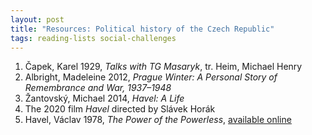 ```yaml
---
layout: post
title: "Resources: Political history of the Czech Republic"
tags: reading-lists social-challenges
---
```

1. Čapek, Karel 1929, *Talks with TG Masaryk*, tr. Heim, Michael Henry
2. Albright, Madeleine 2012, *Prague Winter: A Personal Story of Remembrance and War, 1937–1948*
3. Žantovský, Michael 2014, *Havel: A Life*
4. The 2020 film *Havel* directed by Slávek Horák
5. Havel, Václav 1978, *The Power of the Powerless*, [available online](https://www.nonviolent-conflict.org/wp-content/uploads/1979/01/the-power-of-the-powerless.pdf)

